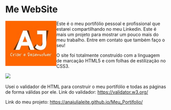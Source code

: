 # Me WebSite

<img src="imagens/Logo.jpg" alt="Logo" align="left" width="160">

Este é o meu portifólio pessoal e profissional que estarei compartilhando no meu Linkedin. Este é mais um projeto para mostrar um pouco mais do meu trabalho. Entre em contato que também faço o seu!

O site foi totalmente construído com a linguagem de marcação HTML5 e com folhas de estilização no CSS3.
 
<a href="https://wa.me/+55061996773513" target="_blank"><img src="https://img.shields.io/badge/WhatsApp-25D366?style=for-the-badge&logo=whatsapp&logoColor=white" target="_blank"></a>
 
Usei o validador de HTML para construir o meu portifólio e todas as páginas de forma válidas por ele.
Link do validador: https://validator.w3.org/

 Link do meu projeto:  https://anajulialeite.github.io/Meu_Portifolio/
